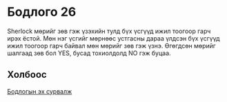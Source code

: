 # Бодлого 26
Sherlock мөрийг зөв гэж үзэхийн тулд бүх үсгүүд ижил тоогоор гарч ирэх ёстой. Мөн нэг үсгийг мөрнөөс устгасны дараа үлдсэн бүх үсгүүд ижил тоогоор гарч байвал мөн мөрийг зөв гэж үзнэ. Өгөгдсөн мөрийг шалгаад зөв бол YES, бусад тохиолдолд NO гэж буцаа.

## Холбоос
[Бодлогын эх сурвалж](https://www.hackerrank.com/challenges/sherlock-and-valid-string/problem?isFullScreen=true)